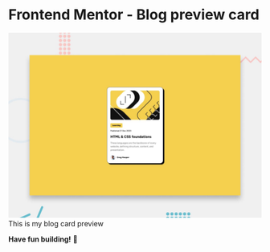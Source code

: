 # Frontend Mentor - Blog preview card

![Design preview for the Blog preview card coding challenge](./design/desktop-preview.jpg)
This is my blog card preview 

**Have fun building!** 🚀
